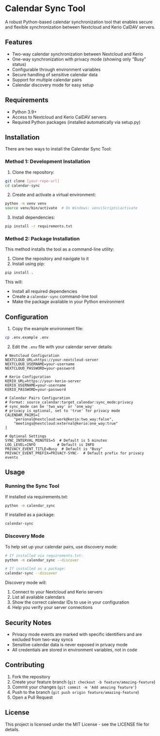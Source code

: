 # Calendar Sync Tool

A robust Python-based calendar synchronization tool that enables secure and flexible synchronization between Nextcloud and Kerio CalDAV servers.

## Features

- Two-way calendar synchronization between Nextcloud and Kerio
- One-way synchronization with privacy mode (showing only "Busy" status)
- Configurable through environment variables
- Secure handling of sensitive calendar data
- Support for multiple calendar pairs
- Calendar discovery mode for easy setup

## Requirements

- Python 3.9+
- Access to Nextcloud and Kerio CalDAV servers
- Required Python packages (installed automatically via setup.py)

## Installation

There are two ways to install the Calendar Sync Tool:

### Method 1: Development Installation

1. Clone the repository:
```bash
git clone [your-repo-url]
cd calendar-sync
```

2. Create and activate a virtual environment:
```bash
python -m venv venv
source venv/bin/activate  # On Windows: venv\Scripts\activate
```

3. Install dependencies:
```bash
pip install -r requirements.txt
```

### Method 2: Package Installation

This method installs the tool as a command-line utility:

1. Clone the repository and navigate to it
2. Install using pip:
```bash
pip install .
```

This will:
- Install all required dependencies
- Create a `calendar-sync` command-line tool
- Make the package available in your Python environment

## Configuration

1. Copy the example environment file:
```bash
cp .env.example .env
```

2. Edit the `.env` file with your calendar server details:

```env
# Nextcloud Configuration
NEXTCLOUD_URL=https://your-nextcloud-server
NEXTCLOUD_USERNAME=your-username
NEXTCLOUD_PASSWORD=your-password

# Kerio Configuration
KERIO_URL=https://your-kerio-server
KERIO_USERNAME=your-username
KERIO_PASSWORD=your-password

# Calendar Pairs Configuration
# Format: source_calendar:target_calendar:sync_mode:privacy
# sync_mode can be 'two_way' or 'one_way'
# privacy is optional, set to 'true' for privacy mode
CALENDAR_PAIRS=[
    "personal@nextcloud:work@kerio:two_way:false",
    "meetings@nextcloud:external@kerio:one_way:true"
]

# Optional Settings
SYNC_INTERVAL_MINUTES=5  # Default is 5 minutes
LOG_LEVEL=INFO          # Default is INFO
PRIVACY_EVENT_TITLE=Busy  # Default is "Busy"
PRIVACY_EVENT_PREFIX=PRIVACY-SYNC-  # Default prefix for privacy events
```

## Usage

### Running the Sync Tool

If installed via requirements.txt:
```bash
python -m calendar_sync
```

If installed as a package:
```bash
calendar-sync
```

### Discovery Mode

To help set up your calendar pairs, use discovery mode:

```bash
# If installed via requirements.txt:
python -m calendar_sync --discover

# If installed as a package:
calendar-sync --discover
```

Discovery mode will:
1. Connect to your Nextcloud and Kerio servers
2. List all available calendars
3. Show the correct calendar IDs to use in your configuration
4. Help you verify your server connections

## Security Notes

- Privacy mode events are marked with specific identifiers and are excluded from two-way syncs
- Sensitive calendar data is never exposed in privacy mode
- All credentials are stored in environment variables, not in code

## Contributing

1. Fork the repository
2. Create your feature branch (`git checkout -b feature/amazing-feature`)
3. Commit your changes (`git commit -m 'Add amazing feature'`)
4. Push to the branch (`git push origin feature/amazing-feature`)
5. Open a Pull Request

## License

This project is licensed under the MIT License - see the LICENSE file for details. 